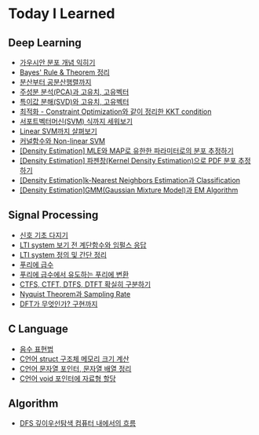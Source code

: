 # Today I Learned


## Deep Learning
* [가우시안 분포 개념 익히기](https://keyboard-lover.tistory.com/31)
* [Bayes' Rule & Theorem 정리](https://keyboard-lover.tistory.com/32)
* [분산부터 공분산행렬까지](https://keyboard-lover.tistory.com/30)
* [주성분 분석(PCA)과 고유치, 고유벡터](https://keyboard-lover.tistory.com/11)
* [특이값 분해(SVD)와 고유치, 고유벡터](https://keyboard-lover.tistory.com/12)
* [최적화 - Constraint Optimization와 같이 정리한 KKT condition](https://keyboard-lover.tistory.com/20)
* [서포트벡터머신(SVM) 식까지 세워보기](https://keyboard-lover.tistory.com/22)
* [Linear SVM까지 살펴보기](https://keyboard-lover.tistory.com/23)
* [커널함수와 Non-linear SVM](https://keyboard-lover.tistory.com/24)
* [[Density Estimation] MLE와 MAP로 유한한 파라미터로의 분포 추정하기](https://keyboard-lover.tistory.com/34)
* [[Density Estimation] 파젠창(Kernel Density Estimation)으로 PDF 분포 추정하기](https://keyboard-lover.tistory.com/35)
* [[Density Estimation]k-Nearest Neighbors Estimation과 Classification](https://keyboard-lover.tistory.com/36)
* [[Density Estimation]GMM(Gaussian Mixture Model)과 EM Algorithm](https://keyboard-lover.tistory.com/37)



## Signal Processing
* [신호 기초 다지기](https://keyboard-lover.tistory.com/14)
* [LTI system 보기 전 계단함수와 임펄스 응답](https://keyboard-lover.tistory.com/17)
* [LTI system 정의 및 간단 정리](https://keyboard-lover.tistory.com/18)
* [푸리에 급수](https://keyboard-lover.tistory.com/13)
* [푸리에 급수에서 유도하는 푸리에 변환](https://keyboard-lover.tistory.com/16)
* [CTFS, CTFT, DTFS, DTFT 확실히 구분하기](https://keyboard-lover.tistory.com/19)
* [Nyquist Theorem과 Sampling Rate](https://keyboard-lover.tistory.com/25)
* [DFT가 무엇인가? 구현까지](https://keyboard-lover.tistory.com/9)



## C Language
* [음수 표현법](https://keyboard-lover.tistory.com/21)
* [C언어 struct 구조체 메모리 크기 계산](https://keyboard-lover.tistory.com/27)  
* [C언어 문자열 포인터, 문자열 배열 정리](https://keyboard-lover.tistory.com/28)
* [C언어 void 포인터에 자료형 할당](https://keyboard-lover.tistory.com/29)



## Algorithm
* [DFS 깊이우선탐색 컴퓨터 내에서의 흐름](https://keyboard-lover.tistory.com/26)
